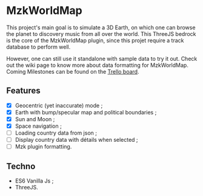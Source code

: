# MzkWorldMap

This project's main goal is to simulate a 3D Earth, on which one can browse the planet to discovery music from all over the world.
This ThreeJS bedrock is the core of the MzkWorldMap plugin, since this projet require a track database to perform well. 

However, one can still use it standalone with sample data to try it out. Check out the wiki page to know more about data formatting for MzkWorldMap. 
Coming Milestones can be found on the [Trello board](https://trello.com/b/ONoFwDyj/MzkWorldMap). 

## Features

- [x] Geocentric (yet inaccurate) mode ;
- [x] Earth with bump/specular map and political boundaries ;
- [x] Sun and Moon ;
- [x] Space navigation ;
- [ ] Loading country data from json ;
- [ ] Display country data with détails when selected ;
- [ ] Mzk plugin formatting.

## Techno

- ES6 Vanilla Js ;
- ThreeJS. 
